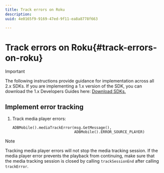 ```yaml
---
title: Track errors on Roku
description: 
uuid: 4e0165f9-9169-47ed-9f11-ea8a8778f663

---
```


# Track errors on Roku{#track-errors-on-roku}

>[!IMPORTANT]
>
>The following instructions provide guidance for implementation across all 2.x SDKs. If you are implementing a 1.x version of the SDK, you can download the 1.x Developers Guides here: [Download SDKs.](/help/sdk-implement/download-sdks.md)

## Implement error tracking

1. Track media player errors: 

    ```
    ADBMobile().mediaTrackError(msg.GetMessage(), 
                                ADBMobile().ERROR_SOURCE_PLAYER)
    ```

>[!NOTE]
>
>Tracking media player errors will not stop the media tracking session. If the media player error prevents the playback from continuing, make sure that the media tracking session is closed by calling `trackSessionEnd` after calling `trackError`.

